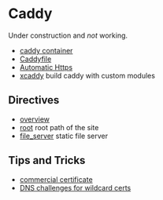 # Caddy

Under construction and _not_ working.

* [caddy container](https://hub.docker.com/_/caddy)
* [Caddyfile](https://caddyserver.com/docs/caddyfile)
* [Automatic Https](https://caddyserver.com/docs/automatic-https)
* [xcaddy](https://github.com/caddyserver/xcaddy) build caddy with custom modules

## Directives

* [overview](https://caddyserver.com/docs/caddyfile/directives)
* [root](https://caddyserver.com/docs/caddyfile/directives/root) root path of the site
* [file_server](https://caddyserver.com/docs/caddyfile/directives/file_server) static file server

## Tips and Tricks

* [commercial certificate](https://caddy.community/t/how-to-configure-custom-ssl-certificates/20680)
* [DNS challenges for wildcard certs](https://caddy.community/t/how-to-use-dns-provider-modules-in-caddy-2/8148)
